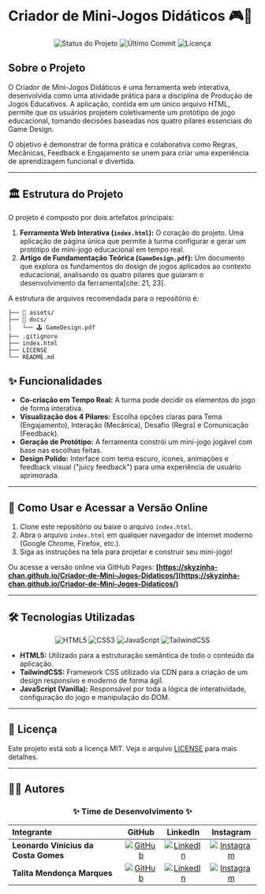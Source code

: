 # Criador de Mini-Jogos Didáticos 🎮📖
<p align="center">
  <img alt="Status do Projeto" src="https://img.shields.io/badge/status-concluído-brightgreen">
  <img alt="Último Commit" src="https://img.shields.io/github/last-commit/SEU-USUARIO-GITHUB/SEU-REPOSITORIO">
  <img alt="Licença" src="https://img.shields.io/github/license/SEU-USUARIO-GITHUB/SEU-REPOSITORIO">
</p>

## Sobre o Projeto

O Criador de Mini-Jogos Didáticos é uma ferramenta web interativa, desenvolvida como uma atividade prática para a disciplina de Produção de Jogos Educativos. A aplicação, contida em um único arquivo HTML, permite que os usuários projetem coletivamente um protótipo de jogo educacional, tomando decisões baseadas nos quatro pilares essenciais do Game Design.

O objetivo é demonstrar de forma prática e colaborativa como Regras, Mecânicas, Feedback e Engajamento se unem para criar uma experiência de aprendizagem funcional e divertida.

---
## 🏛️ Estrutura do Projeto

O projeto é composto por dois artefatos principais:

1.  **Ferramenta Web Interativa (`index.html`):** O coração do projeto. Uma aplicação de página única que permite à turma configurar e gerar um protótipo de mini-jogo educacional em tempo real.
2.  **Artigo de Fundamentação Teórica (`GameDesign.pdf`):** Um documento que explora os fundamentos do design de jogos aplicados ao contexto educacional, analisando os quatro pilares que guiaram o desenvolvimento da ferramenta[cite: 21, 23].

A estrutura de arquivos recomendada para o repositório é:

```
├── 📁 assets/
├── 📁 docs/
│   └── 🕹 GameDesign.pdf
├── .gitignore
├── index.html
├── LICENSE
└── README.md

```
## ✨ Funcionalidades

* **Co-criação em Tempo Real:** A turma pode decidir os elementos do jogo de forma interativa.
* **Visualização dos 4 Pilares:** Escolha opções claras para Tema (Engajamento), Interação (Mecânica), Desafio (Regra) e Comunicação (Feedback).
* **Geração de Protótipo:** A ferramenta constrói um mini-jogo jogável com base nas escolhas feitas.
* **Design Polido:** Interface com tema escuro, ícones, animações e feedback visual ("juicy feedback") para uma experiência de usuário aprimorada.
---

## 🚀 Como Usar e Acessar a Versão Online

1.  Clone este repositório ou baixe o arquivo `index.html`.
2.  Abra o arquivo `index.html` em qualquer navegador de internet moderno (Google Chrome, Firefox, etc.).
3.  Siga as instruções na tela para projetar e construir seu mini-jogo!

Ou acesse a versão online via GitHub Pages: **[https://skyzinha-chan.github.io/Criador-de-Mini-Jogos-Didaticos/](https://skyzinha-chan.github.io/Criador-de-Mini-Jogos-Didaticos/)**

---

## 🛠️ Tecnologias Utilizadas

<p align="center">
  <img alt="HTML5" src="https://img.shields.io/badge/HTML5-E34F26?style=for-the-badge&logo=html5&logoColor=white">
  <img alt="CSS3" src="https://img.shields.io/badge/CSS3-1572B6?style=for-the-badge&logo=css3&logoColor=white">
  <img alt="JavaScript" src="https://img.shields.io/badge/JavaScript-F7DF1E?style=for-the-badge&logo=javascript&logoColor=black">
  <img alt="TailwindCSS" src="https://img.shields.io/badge/Tailwind_CSS-38B2AC?style=for-the-badge&logo=tailwind-css&logoColor=white">
</p>

* **HTML5:** Utilizado para a estruturação semântica de todo o conteúdo da aplicação.
* **TailwindCSS:** Framework CSS utilizado via CDN para a criação de um design responsivo e moderno de forma ágil.
* **JavaScript (Vanilla):** Responsável por toda a lógica de interatividade, configuração do jogo e manipulação do DOM.

---

## 📄 Licença

Este projeto está sob a licença MIT. Veja o arquivo [LICENSE](LICENSE) para mais detalhes.

---

## 🧑‍💻 Autores

<div align="center">

### **✨ Time de Desenvolvimento ✨**

| Integrante                           |                                                              GitHub                                                              |                                                                  LinkedIn                                                                  |                                                                Instagram                                                                |
| :----------------------------------- | :------------------------------------------------------------------------------------------------------------------------------: | :----------------------------------------------------------------------------------------------------------------------------------------: | :-------------------------------------------------------------------------------------------------------------------------------------: |
| **Leonardo Vinicius da Costa Gomes** | [![GitHub](https://img.shields.io/badge/GitHub-181717?style=flat&logo=github)](https://github.com/767616/LeonardoVinicius767616) |  [![LinkedIn](https://img.shields.io/badge/LinkedIn-0077B5?style=flat&logo=linkedin)](https://www.linkedin.com/in/leonardo-vinicius7766/)  | [![Instagram](https://img.shields.io/badge/Instagram-E4405F?style=flat&logo=instagram)](https://www.instagram.com/leonardo.vinicius07/) |
| **Talita Mendonça Marques**          |         [![GitHub](https://img.shields.io/badge/GitHub-181717?style=flat&logo=github)](https://github.com/skyzinha-chan)         | [![LinkedIn](https://img.shields.io/badge/LinkedIn-0077B5?style=flat&logo=linkedin)](https://www.linkedin.com/in/talita-mendonca-marques/) |    [![Instagram](https://img.shields.io/badge/Instagram-E4405F?style=flat&logo=instagram)](https://www.instagram.com/skyzinha_chan/)    |

</div>